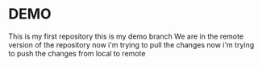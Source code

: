 # DEMO
This is my first repository
this is my demo branch
We are in the remote version of the repository
now i'm trying to pull the changes
now i'm trying to push the changes from local to remote
